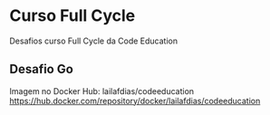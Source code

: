 # Curso Full Cycle

Desafios curso Full Cycle da Code Education

## Desafio Go

Imagem no Docker Hub: lailafdias/codeeducation
https://hub.docker.com/repository/docker/lailafdias/codeeducation
